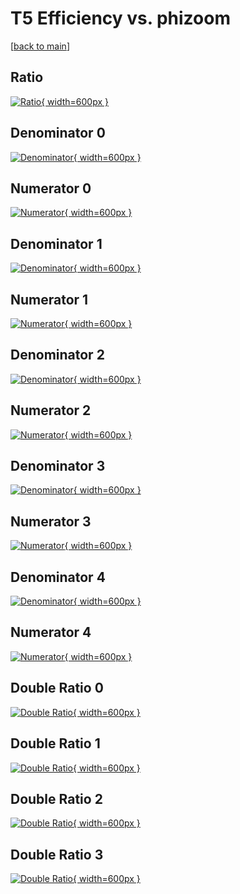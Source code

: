 # T5 Efficiency vs. phizoom

[[back to main](./)]



## Ratio

[![Ratio](../mtv/var/T5_vtr_321_-1_eff_phizoom.png){ width=600px }](../mtv/var/T5_vtr_321_-1_eff_phizoom.pdf)

## Denominator 0

[![Denominator](../mtv/den/T5_vtr_321_-1_eff_phizoom_den0.png){ width=600px }](../mtv/den/T5_vtr_321_-1_eff_phizoom_den0.pdf)

## Numerator 0

[![Numerator](../mtv/num/T5_vtr_321_-1_eff_phizoom_num0.png){ width=600px }](../mtv/num/T5_vtr_321_-1_eff_phizoom_num0.pdf)

## Denominator 1

[![Denominator](../mtv/den/T5_vtr_321_-1_eff_phizoom_den1.png){ width=600px }](../mtv/den/T5_vtr_321_-1_eff_phizoom_den1.pdf)

## Numerator 1

[![Numerator](../mtv/num/T5_vtr_321_-1_eff_phizoom_num1.png){ width=600px }](../mtv/num/T5_vtr_321_-1_eff_phizoom_num1.pdf)

## Denominator 2

[![Denominator](../mtv/den/T5_vtr_321_-1_eff_phizoom_den2.png){ width=600px }](../mtv/den/T5_vtr_321_-1_eff_phizoom_den2.pdf)

## Numerator 2

[![Numerator](../mtv/num/T5_vtr_321_-1_eff_phizoom_num2.png){ width=600px }](../mtv/num/T5_vtr_321_-1_eff_phizoom_num2.pdf)

## Denominator 3

[![Denominator](../mtv/den/T5_vtr_321_-1_eff_phizoom_den3.png){ width=600px }](../mtv/den/T5_vtr_321_-1_eff_phizoom_den3.pdf)

## Numerator 3

[![Numerator](../mtv/num/T5_vtr_321_-1_eff_phizoom_num3.png){ width=600px }](../mtv/num/T5_vtr_321_-1_eff_phizoom_num3.pdf)

## Denominator 4

[![Denominator](../mtv/den/T5_vtr_321_-1_eff_phizoom_den4.png){ width=600px }](../mtv/den/T5_vtr_321_-1_eff_phizoom_den4.pdf)

## Numerator 4

[![Numerator](../mtv/num/T5_vtr_321_-1_eff_phizoom_num4.png){ width=600px }](../mtv/num/T5_vtr_321_-1_eff_phizoom_num4.pdf)

## Double Ratio 0

[![Double Ratio](../mtv/ratio/T5_vtr_321_-1_eff_phizoom_ratio0.png){ width=600px }](../mtv/ratio/T5_vtr_321_-1_eff_phizoom_ratio0.pdf)

## Double Ratio 1

[![Double Ratio](../mtv/ratio/T5_vtr_321_-1_eff_phizoom_ratio1.png){ width=600px }](../mtv/ratio/T5_vtr_321_-1_eff_phizoom_ratio1.pdf)

## Double Ratio 2

[![Double Ratio](../mtv/ratio/T5_vtr_321_-1_eff_phizoom_ratio2.png){ width=600px }](../mtv/ratio/T5_vtr_321_-1_eff_phizoom_ratio2.pdf)

## Double Ratio 3

[![Double Ratio](../mtv/ratio/T5_vtr_321_-1_eff_phizoom_ratio3.png){ width=600px }](../mtv/ratio/T5_vtr_321_-1_eff_phizoom_ratio3.pdf)

